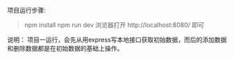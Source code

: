 项目运行步骤:
>npm install
>npm run dev
浏览器打开 http://localhost:8080/ 即可

说明：
项目一运行，会先从用express写本地接口获取初始数据，而后的添加数据和删除数据都是在初始数据的基础上操作。
